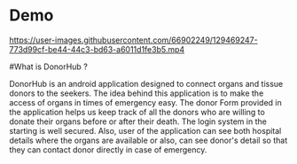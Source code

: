 # Demo
https://user-images.githubusercontent.com/66902249/129469247-773d99cf-be44-44c3-bd63-a6011d1fe3b5.mp4

#What is DonorHub ?

DonorHub is an android application designed to connect organs and tissue donors to the seekers. The idea behind this application is to make the access of organs in times of emergency easy. The donor Form provided in the application helps us keep track of all the donors who are willing to donate their organs before or after their death. 
The login system in the starting is well secured. Also, user of the application can see both hospital details where the organs are available or also, can see donor's detail so that they can contact donor directly in case of emergency. 
